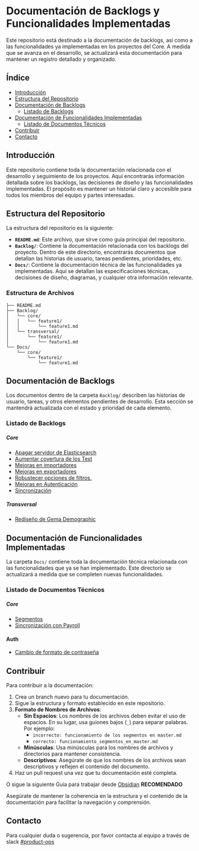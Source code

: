 
# Documentación de Backlogs y Funcionalidades Implementadas

Este repositorio está destinado a la documentación de backlogs, así como a las funcionalidades ya implementadas en los proyectos del Core. A medida que se avanza en el desarrollo, se actualizará esta documentación para mantener un registro detallado y organizado.

## Índice

- [Introducción](#introducción)
- [Estructura del Repositorio](#estructura-del-repositorio)
- [Documentación de Backlogs](#documentación-de-backlogs)
  - [Listado de Backlogs](#listado-de-backlogs)
- [Documentación de Funcionalidades Implementadas](#documentación-de-funcionalidades-implementadas)
  - [Listado de Documentos Técnicos](#listado-de-documentos-técnicos)
- [Contribuir](#contribuir)
- [Contacto](#contacto)

## Introducción

Este repositorio contiene toda la documentación relacionada con el desarrollo y seguimiento de los proyectos. Aquí encontrarás información detallada sobre los backlogs, las decisiones de diseño y las funcionalidades implementadas. El propósito es mantener un historial claro y accesible para todos los miembros del equipo y partes interesadas.

## Estructura del Repositorio

La estructura del repositorio es la siguiente:

- **`README.md`**: Este archivo, que sirve como guía principal del repositorio.
- **`Backlog/`**: Contiene la documentación relacionada con los backlogs del proyecto. Dentro de este directorio, encontrarás documentos que detallan las historias de usuario, tareas pendientes, prioridades, etc.
- **`Docs/`**: Contiene la documentación técnica de las funcionalidades ya implementadas. Aquí se detallan las especificaciones técnicas, decisiones de diseño, diagramas, y cualquier otra información relevante.

### Estructura de Archivos

```
├── README.md
├── Backlog/
│   └── core/
│   │   └── feature1/
│   │       └── feature1.md
│   └── transversal/
│       └── feature1/
│           └── feature1.md
└── Docs/
    └── core/
		└── feature1/
            └── feature1.md
```

## Documentación de Backlogs

Los documentos dentro de la carpeta `Backlog/` describen las historias de usuario, tareas, y otros elementos pendientes de desarrollo. Esta sección se mantendrá actualizada con el estado y prioridad de cada elemento.

### Listado de Backlogs

##### Core
- [Apagar servidor de Elasticsearch](Backlog/core/Elastic/down.md)
- [Aumentar covertura de los Test](Backlog/core/test/Coverage.md)
- [Mejoras en importadores](Backlog/core/imports/import.md)
- [Mejoras en exportadores](Backlog/core/exports/export.md)
- [Robustecer opciones de filtros.](Backlog/core/ransack/filtros.md)
- [Mejoras en Autenticación](Backlog/core/auth/auth.md)
- [Sincronización](Backlog/core/engine/engine)

##### Transversal
- [Rediseño de Gema Demographic](Backlog/transversal/demographic/redesign.md)

## Documentación de Funcionalidades Implementadas

La carpeta `Docs/` contiene toda la documentación técnica relacionada con las funcionalidades que ya se han implementado. Este directorio se actualizará a medida que se completen nuevas funcionalidades.

### Listado de Documentos Técnicos

##### Core
- [Segmentos](Docs/core/Segments/funcionamiento_segmentos.md)
- [Sincronización con Payroll](Docs/core/sincronizacion/config.md)

#### Auth
- [Cambio de formato de contraseña](Docs/auth/regex.md)

## Contribuir

Para contribuir a la documentación:

1. Crea un branch nuevo para tu documentación.
2. Sigue la estructura y formato establecido en este repositorio.
3. **Formato de Nombres de Archivos**:
    - **Sin Espacios**: Los nombres de los archivos deben evitar el uso de espacios. En su lugar, usa guiones bajos (`_`) para separar palabras. Por ejemplo:
        - `incorrecto: funcionamiento de los segmentos en master.md`
        - `correcto: funcionamiento_segmentos_en_master.md`
    - **Minúsculas**: Usa minúsculas para los nombres de archivos y directorios para mantener consistencia.
    - **Descriptivos**: Asegúrate de que los nombres de los archivos sean descriptivos y reflejen el contenido del documento.
4. Haz un pull request una vez que tu documentación esté completa.

O sigue la siguiente Guía para trabajar desde [Obsidian](https://forum.obsidian.md/t/the-easiest-way-to-setup-obsidian-git-to-backup-notes/51429) **RECOMENDADO**

Asegúrate de mantener la coherencia en la estructura y el contenido de la documentación para facilitar la navegación y comprensión.

## Contacto

Para cualquier duda o sugerencia, por favor contacta al equipo a través de slack [#product-ops](https://rankmiteam.slack.com/archives/C055V1FEK6X)
